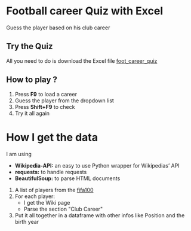 # Football career Quiz with Excel
Guess the player based on his club career

## Try the Quiz
All you need to do is download the Excel file [foot_career_quiz]([./foot_career_quiz.xlsx](https://github.com/Trifa01/footballers-career/blob/b144f571e6aaf564e85477585432e11e21b1efe1/foot_career_quiz.xlsx))

## How to play ?
1. Press **F9** to load a career
2. Guess the player from the dropdown list
3. Press **Shift+F9** to check 
4. Try it all again


# How I get the data
I am using
- **Wikipedia-API:** an easy to use Python wrapper for Wikipedias’ API
- **requests:** to handle requests
- **BeautifulSoup:** to parse HTML documents

1. A list of players from the [fifa100](https://en.wikipedia.org/wiki/FIFA_100)
2. For each player:
    - I get the Wiki page 
    - Parse the section "Club Career"
3. Put it all together in a dataframe with other infos like Position and the birth year   